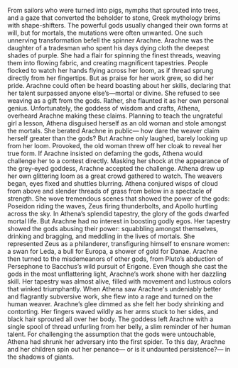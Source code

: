From sailors who were turned into pigs, nymphs that sprouted into trees, and a gaze that converted  the beholder to stone, Greek mythology brims with shape-shifters. The powerful gods usually changed  their own forms at will, but for mortals, the mutations  were often unwanted. One such unnerving transformation  befell the spinner Arachne. Arachne was the daughter  of a tradesman who spent his days dying cloth  the deepest shades of purple. She had a flair for spinning  the finest threads, weaving them into flowing fabric, and creating magnificent tapestries. People flocked to watch her hands  flying across her loom, as if thread sprung directly  from her fingertips. But as praise for her work grew,  so did her pride. Arachne could often be heard  boasting about her skills, declaring that her talent surpassed  anyone else’s—mortal or divine. She refused to see weaving  as a gift from the gods. Rather, she flaunted it  as her own personal genius. Unfortunately, the goddess of wisdom  and crafts, Athena, overheard Arachne  making these claims. Planning to teach  the ungrateful girl a lesson, Athena disguised herself as an old woman and stole amongst the mortals. She berated Arachne in public— how dare the weaver claim herself greater than the gods? But Arachne only laughed,  barely looking up from her loom. Provoked, the old woman threw off her cloak to reveal her true form. If Arachne insisted on defaming the gods, Athena would challenge her  to a contest directly. Masking her shock at the appearance  of the grey-eyed goddess, Arachne accepted the challenge. Athena drew up her own glittering loom  as a great crowd gathered to watch. The weavers began,  eyes fixed and shuttles blurring. Athena conjured  wisps of cloud from above and slender threads of grass  from below in a spectacle of strength. She wove tremendous scenes  that showed the power of the gods: Poseidon riding the waves, Zeus firing thunderbolts, and Apollo hurtling across the sky. In Athena’s splendid tapestry,  the glory of the gods dwarfed mortal life. But Arachne had no interest  in boosting godly egos. Her tapestry showed the gods abusing their power: squabbling amongst themselves, drinking and bragging, and meddling in the lives of mortals. She represented Zeus as a philanderer, transfiguring himself to ensnare women: a swan for Leda, a bull for Europa, a shower of gold for Danae. Arachne then turned to the misdemeanors of other gods, from Pluto’s abduction of Persephone to Bacchus’s wild pursuit of Erigone. Even though she cast the gods  in the most unflattering light, Arachne’s work shone  with her dazzling skill. Her tapestry was almost alive, filled with movement  and lustrous colors that winked triumphantly. When Athena saw Arachne's undeniably better and flagrantly subversive work, she flew into a rage  and turned on the human weaver. Arachne’s glee dimmed as she felt her body shrinking and contorting. Her fingers waved wildly  as her arms stuck to her sides, and black hair sprouted all over her body. The goddess left Arachne with a single  spool of thread unfurling from her belly, a slim reminder of her human talent. For challenging the assumption that the gods were untouchable, Athena had shrunk her adversary  into the first spider. To this day, Arachne and her children spin out her penance— or is it undaunted persistence?— in the shadows of giants. 